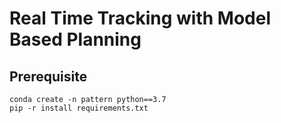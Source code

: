 # Real Time Tracking with Model Based Planning

## Prerequisite
```
conda create -n pattern python==3.7
pip -r install requirements.txt
```

